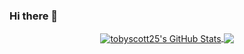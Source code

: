 ### Hi there 👋

<!--
**tobyscott25/tobyscott25** is a ✨ _special_ ✨ repository because its `README.md` (this file) appears on your GitHub profile.

Here are some ideas to get you started:

- 🔭 I’m currently working on ...
- 🌱 I’m currently learning ...
- 👯 I’m looking to collaborate on ...
- 🤔 I’m looking for help with ...
- 💬 Ask me about ...
- 📫 How to reach me: ...
- 😄 Pronouns: ...
- ⚡ Fun fact: ...
-->

<p align="center">

<a href="https://github.com/tobyscott25/tobyscott25">
  <img align="center" src="https://github-readme-stats.vercel.app/api?username=tobyscott25&show_icons=true&theme=merko&include_all_commits=true&hide=contribs&count_private=true&line_height=32" alt="tobyscott25's GitHub Stats" />
</a>

<a href="https://github.com/tobyscott25/tobyscott25">
  <img align="center" src="https://github-readme-stats.vercel.app/api/top-langs/?username=tobyscott25&show_icons=true&theme=merko&langs_count=3&layout=default&hide_border=false" />
</a>

</p>
